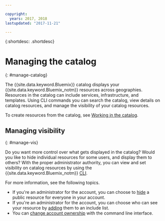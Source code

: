 ```yaml
---

copyright:
  years: 2017, 2018
lastupdated: "2017-11-21"

---
```


{:shortdesc: .shortdesc}

# Managing the catalog
{: #manage-catalog}

The {{site.data.keyword.Bluemix}} catalog displays your {{site.data.keyword.Bluemix_notm}} resources across geographies. Resources in the catalog can include services, infrastructure, and templates. Using CLI commands you can search the catalog, view details on catalog resources, and manage the visibility of your catalog resources.

To create resources from the catalog, see [Working in the catalog](/docs/overview/ui.html#catalogcreate).

## Managing visibility
{: #manage-vis}

Do you want more control over what gets displayed in the catalog? Would you like to hide individual resources for some users, and display them to others? With the proper administrator authority, you can view and set visibility on catalog resources by using the {{site.data.keyword.Bluemix_notm}} [CLI](/docs/cli/reference/bluemix_cli/get_started.html#getting-started).

For more information, see the following topics.

* If you're an administrator for the account, you can choose to [hide](/docs/admin/exclude.html) a public resource for everyone in your account.
* If you're an administrator for the account, you can choose who can see your resource by [adding](/docs/admin/include.html) them to an include list.
* You can [change account ownership](/docs/admin/owners.html) with the command line interface.
